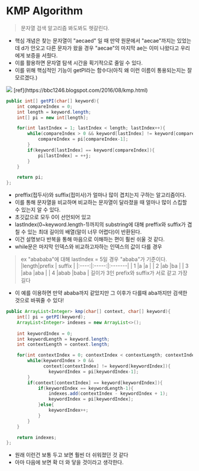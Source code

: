 # KMP Algorithm

> 문자열 검색 알고리즘
> 봐도봐도 헷갈린다.

- 핵심 개념은 찾는 문자열이 "aecaed" 일 때 만약 원문에서 "aecae"까지는 있었는데 d가 안오고 다른 문자가 왔을 경우 "aecae"의 마지막 ae는 이미 나왔다고 우리에게 보증을 서줬다.
- 이를 활용하면 문자열 탐색 시간을 획기적으로 줄일 수 있다.
- 이를 위해 핵심적인 기능이 getPI라는 함수다(아직 왜 이런 이름이 통용되는지는 잘 모르겠다.)

<img src ="https://1.bp.blogspot.com/-DXQWkd1aWs0/VxkIs0ttoNI/AAAAAAAAAIk/IomLOD9riX4rVea5UWcbvn75s4FjUicSgCLcB/s1600/Capture1.PNG" />
[ref](https://bbc1246.blogspot.com/2016/08/kmp.html)

```Java
public int[] getPI(char[] keyword){
    int compareIndex = 0;
    int length = keyword.length;
    int[] pi = new int[length];

    for(int lastIndex = 1; lastIndex < length; lastIndex++){
        while(compareIndex > 0 && keyword[lastIndex] != keyword[compareIndex]){
            compareIndex = pi[compareIndex-1];
        }
        if(keyword[lastIndex] == keyword[compareIndex]){
            pi[lastIndex] = ++j;
        }
    }

    return pi;
};
```

- preffix(접두사)와 suffix(접미사)가 얼마나 많이 겹치는지 구하는 알고리즘이다.
- 이를 통해 문자열을 비교하며 비교하는 문자열이 달라졌을 때 얼마나 많이 스킵할 수 있는지 알 수 있다.
- 초깃값으로 모두 0이 선언되어 있고
- lastIndex(0~keyword.length-1)까지의 substring에 대해 preffix와 suffix가 겹칠 수 있는 최대 길이의 배열(말이 너무 어렵다)이 반환된다.
- 이건 설명보다 반복을 통해 마음으로 이해하는 편이 훨씬 쉬울 것 같다.
- while문은 마지막 인덱스와 비교하고자하는 인덱스의 값이 다를 경우

> ex
> "abababa"에 대해 lastIndex = 5일 경우 "ababa"가 기준이다.
> |length|prefix | suffix |
> |:----:|:-----:|:-------|
> |  1   |a      |a       |
> |  2   |ab     |ba      |
> |  3   |aba    |aba     |
> |  4   |abab   |baba    |
> 길이가 3인 prefix와 suffix가 서로 같고 가장 길다

- 이 예를 이용하면 만약 ababa까지 같았지만 그 이후가 다를때 aba까지만 검색한 것으로 바꿔줄 수 있다!

	
```Java
public ArrayList<Integer> kmp(char[] context, char[] keyword){
    int[] pi = getPI(keyword);
    ArrayList<Integer> indexes = new ArrayList<>();
    
    int keywordIndex = 0;
    int keywordLength = keyword.length;
    int contextLength = context.length;

    for(int contextIndex = 0; contextIndex < contextLength; contextIndex++){
	    while(keywordIndex > 0 && 
	    	  context[contextIndex] != keyword[keywordIndex]){
	            keywordIndex = pi[keywordIndex-1];
	    }
	    if(context[contextIndex] == keyword[keywordIndex]){
	        if(keywordIndex == keywordLength-1){
	            indexes.add(contextIndex - keywordIndex + 1);
	            keywordIndex = pi[keywordIndex];
	        }else{
	            keywordIndex++;
	        }
	    }
	}

	return indexes;
};
```

- 원래 이런건 보통 두고 보면 훨씬 더 쉬워졌던 것 같다
- 아마 다음에 보면 확 더 와 닿을 것이라고 생각한다.